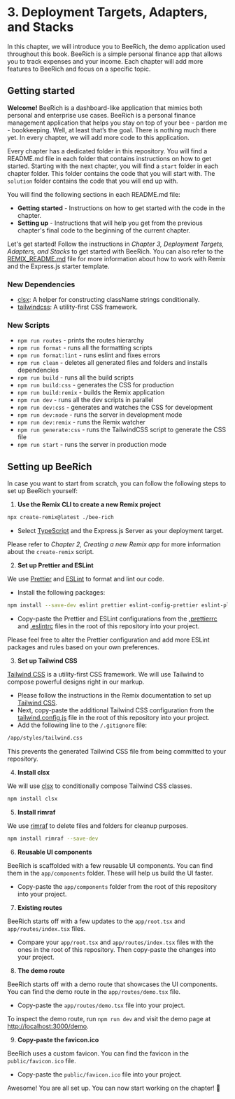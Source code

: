 # 3. Deployment Targets, Adapters, and Stacks

In this chapter, we will introduce you to BeeRich, the demo application used throughout this book. BeeRich is a simple personal finance app that allows you to track expenses and your income. Each chapter will add more features to BeeRich and focus on a specific topic.

## Getting started

**Welcome!** BeeRich is a dashboard-like application that mimics both personal and enterprise use cases. BeeRich is a personal finance management application that helps you stay on top of your bee - pardon me - bookkeeping. Well, at least that’s the goal. There is nothing much there yet. In every chapter, we will add more code to this application.

Every chapter has a dedicated folder in this repository. You will find a README.md file in each folder that contains instructions on how to get started. Starting with the next chapter, you will find a `start` folder in each chapter folder. This folder contains the code that you will start with. The `solution` folder contains the code that you will end up with.

You will find the following sections in each README.md file:

- **Getting started** - Instructions on how to get started with the code in the chapter.
- **Setting up** - Instructions that will help you get from the previous chapter's final code to the beginning of the current chapter.

Let's get started! Follow the instructions in _Chapter 3, Deployment Targets, Adapters, and Stacks_ to get started with BeeRich. You can also refer to the [REMIX_README.md](./REMIX_README.md) file for more information about how to work with Remix and the Express.js starter template.

### New Dependencies

- [clsx](https://www.npmjs.com/package/clsx): A helper for constructing className strings conditionally.
- [tailwindcss](https://tailwindcss.com/): A utility-first CSS framework.

### New Scripts

- `npm run routes` - prints the routes hierarchy
- `npm run format` - runs all the formatting scripts
- `npm run format:lint` - runs eslint and fixes errors
- `npm run clean` - deletes all generated files and folders and installs dependencies
- `npm run build` - runs all the build scripts
- `npm run build:css` - generates the CSS for production
- `npm run build:remix` - builds the Remix application
- `npm run dev` - runs all the dev scripts in parallel
- `npm run dev:css` - generates and watches the CSS for development
- `npm run dev:node` - runs the server in development mode
- `npm run dev:remix` - runs the Remix watcher
- `npm run generate:css` - runs the TailwindCSS script to generate the CSS file
- `npm run start` - runs the server in production mode

## Setting up BeeRich

In case you want to start from scratch, you can follow the following steps to set up BeeRich yourself:

1. **Use the Remix CLI to create a new Remix project**

```bash
npx create-remix@latest ./bee-rich
```

- Select [TypeScript](https://www.typescriptlang.org/) and the Express.js Server as your deployment target.

Please refer to _Chapter 2, Creating a new Remix app_ for more information about the `create-remix` script.

2. **Set up Prettier and ESLint**

We use [Prettier](https://prettier.io/) and [ESLint](https://eslint.org/) to format and lint our code.

- Install the following packages:

```bash
npm install --save-dev eslint prettier eslint-config-prettier eslint-plugin-html eslint-plugin-jsx-a11y eslint-plugin-prettier eslint-plugin-react
```

- Copy-paste the Prettier and ESLint configurations from the [.prettierrc](./.prettierrc.js) and [.eslintrc](./.eslintrc.js) files in the root of this repository into your project.

Please feel free to alter the Prettier configuration and add more ESLint packages and rules based on your own preferences.

3. **Set up Tailwind CSS**

[Tailwind CSS](https://tailwindcss.com/) is a utility-first CSS framework. We will use Tailwind to compose powerful designs right in our markup.

- Please follow the instructions in the Remix documentation to set up [Tailwind CSS](https://remix.run/docs/en/v1/guides/styling#tailwind-css).
- Next, copy-paste the additional Tailwind CSS configuration from the [tailwind.config.js](./tailwind.config.js) file in the root of this repository into your project.
- Add the following line to the `/.gitignore` file:

```txt
/app/styles/tailwind.css
```

This prevents the generated Tailwind CSS file from being committed to your repository.

4. **Install clsx**

We will use [clsx](https://www.npmjs.com/package/clsx) to conditionally compose Tailwind CSS classes.

```bash
npm install clsx
```

5. **Install rimraf**

We use [rimraf](https://www.npmjs.com/package/rimraf) to delete files and folders for cleanup purposes.

```bash
npm install rimraf --save-dev
```

6. **Reusable UI components**

BeeRich is scaffolded with a few reusable UI components. You can find them in the `app/components` folder. These will help us build the UI faster.

- Copy-paste the `app/components` folder from the root of this repository into your project.

7. **Existing routes**

BeeRich starts off with a few updates to the `app/root.tsx` and `app/routes/index.tsx` files.

- Compare your `app/root.tsx` and `app/routes/index.tsx` files with the ones in the root of this repository. Then copy-paste the changes into your project.

8. **The demo route**

BeeRich starts off with a demo route that showcases the UI components. You can find the demo route in the `app/routes/demo.tsx` file.

- Copy-paste the `app/routes/demo.tsx` file into your project.

To inspect the demo route, run `npm run dev` and visit the demo page at [http://localhost:3000/demo](http://localhost:3000/demo).

9. **Copy-paste the favicon.ico**

BeeRich uses a custom favicon. You can find the favicon in the `public/favicon.ico` file.

- Copy-paste the `public/favicon.ico` file into your project.

Awesome! You are all set up. You can now start working on the chapter! 🥳
